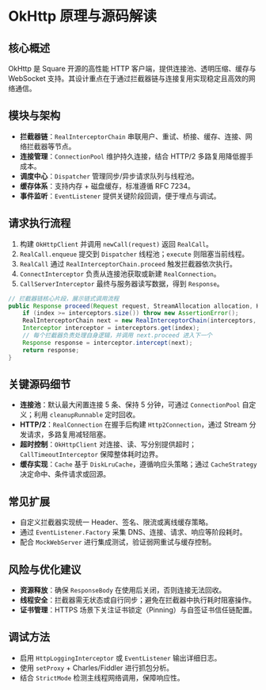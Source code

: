 # OkHttp 原理与源码解读

## 核心概述
OkHttp 是 Square 开源的高性能 HTTP 客户端，提供连接池、透明压缩、缓存与 WebSocket 支持。其设计重点在于通过拦截器链与连接复用实现稳定且高效的网络通信。

## 模块与架构
- **拦截器链**：`RealInterceptorChain` 串联用户、重试、桥接、缓存、连接、网络拦截器等节点。
- **连接管理**：`ConnectionPool` 维护持久连接，结合 HTTP/2 多路复用降低握手成本。
- **调度中心**：`Dispatcher` 管理同步/异步请求队列与线程池。
- **缓存体系**：支持内存 + 磁盘缓存，标准遵循 RFC 7234。
- **事件监听**：`EventListener` 提供关键阶段回调，便于埋点与调试。

## 请求执行流程
1. 构建 `OkHttpClient` 并调用 `newCall(request)` 返回 `RealCall`。
2. `RealCall.enqueue` 提交到 `Dispatcher` 线程池；`execute` 则阻塞当前线程。
3. `RealCall` 通过 `RealInterceptorChain.proceed` 触发拦截器依次执行。
4. `ConnectInterceptor` 负责从连接池获取或新建 `RealConnection`。
5. `CallServerInterceptor` 最终与服务器读写数据，得到 `Response`。

```java
// 拦截器链核心片段，展示链式调用流程
public Response proceed(Request request, StreamAllocation allocation, HttpCodec codec, RealConnection connection) throws IOException {
    if (index >= interceptors.size()) throw new AssertionError();
    RealInterceptorChain next = new RealInterceptorChain(interceptors, streamAllocation, httpCodec, connection, index + 1, request);
    Interceptor interceptor = interceptors.get(index);
    // 每个拦截器负责处理自身逻辑，并调用 next.proceed 进入下一个
    Response response = interceptor.intercept(next);
    return response;
}
```

## 关键源码细节
- **连接池**：默认最大闲置连接 5 条、保持 5 分钟，可通过 `ConnectionPool` 自定义；利用 `cleanupRunnable` 定时回收。
- **HTTP/2**：`RealConnection` 在握手后构建 `Http2Connection`，通过 Stream 分发请求，多路复用减轻阻塞。
- **超时控制**：`OkHttpClient` 对连接、读、写分别提供超时；`CallTimeoutInterceptor` 保障整体耗时边界。
- **缓存实现**：`Cache` 基于 `DiskLruCache`，遵循响应头策略；通过 `CacheStrategy` 决定命中、条件请求或回源。

## 常见扩展
- 自定义拦截器实现统一 Header、签名、限流或离线缓存策略。
- 通过 `EventListener.Factory` 采集 DNS、连接、请求、响应等阶段耗时。
- 配合 `MockWebServer` 进行集成测试，验证弱网重试与缓存控制。

## 风险与优化建议
- **资源释放**：确保 `ResponseBody` 在使用后关闭，否则连接无法回收。
- **线程安全**：拦截器需无状态或自行同步；避免在拦截器中执行耗时阻塞操作。
- **证书管理**：HTTPS 场景下关注证书锁定（Pinning）与自签证书信任链配置。

## 调试方法
- 启用 `HttpLoggingInterceptor` 或 `EventListener` 输出详细日志。
- 使用 `setProxy` + Charles/Fiddler 进行抓包分析。
- 结合 `StrictMode` 检测主线程网络调用，保障响应性。
